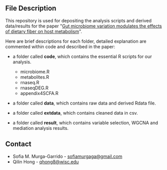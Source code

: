 ## File Description

This repository is used for depositing the analysis scripts and derived data/results for the paper "[Gut microbiome variation modulates the effects of dietary fiber on host metabolism](https://www.researchsquare.com/article/rs-97357/v1)". 

Here are brief descriptions for each folder, detailed explanation are commented within code and described in the paper:

* a folder called **code**, which contains the essential R scripts for our analysis. 
  - microbiome.R
  - metabolites.R
  - rnaseq.R
  - rnaseqDEG.R
  - appendix4SCFA.R

* a folder called **data**, which contains raw data and derived Rdata file.

* a folder called **extdata**, which contains cleaned data in csv.

* a folder called **result**, which contains variable selection, WGCNA and mediation analysis results.

## Contact

* Sofia M. Murga-Garrido - sofiamurgaga@gmail.com
* Qilin Hong - qhong8@wisc.edu
